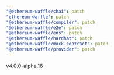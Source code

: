 ```yaml
---
"@ethereum-waffle/chai": patch
"ethereum-waffle": patch
"@ethereum-waffle/compiler": patch
"@ethereum-waffle/e2e": patch
"@ethereum-waffle/ens": patch
"@ethereum-waffle/hardhat": patch
"@ethereum-waffle/mock-contract": patch
"@ethereum-waffle/provider": patch
---
```


v4.0.0-alpha.16

